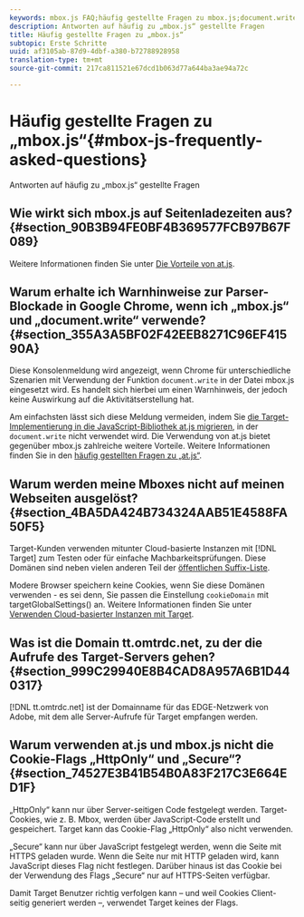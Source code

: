 ```yaml
---
keywords: mbox.js FAQ;häufig gestellte Fragen zu mbox.js;document.write;tt.omtrdc.net;Parser-Blockierung
description: Antworten auf häufig zu „mbox.js“ gestellte Fragen
title: Häufig gestellte Fragen zu „mbox.js“
subtopic: Erste Schritte
uuid: af3105ab-87d9-4dbf-a380-b72788928958
translation-type: tm+mt
source-git-commit: 217ca811521e67dcd1b063d77a644ba3ae94a72c

---
```



# Häufig gestellte Fragen zu „mbox.js“{#mbox-js-frequently-asked-questions}

Antworten auf häufig zu „mbox.js“ gestellte Fragen

## Wie wirkt sich mbox.js auf Seitenladezeiten aus? {#section_90B3B94FE0BF4B369577FCB97B67F089}

Weitere Informationen finden Sie unter [Die Vorteile von at.js](/help/c-implementing-target/c-implementing-target-for-client-side-web/t-mbox-download/c-target-atjs-implementation/target-atjs-implementation.md#benefits).

## Warum erhalte ich Warnhinweise zur Parser-Blockade in Google Chrome, wenn ich „mbox.js“ und „document.write“ verwende? {#section_355A3A5BF02F42EEB8271C96EF41590A}

Diese Konsolenmeldung wird angezeigt, wenn Chrome für unterschiedliche Szenarien mit Verwendung der Funktion `document.write` in der Datei mbox.js eingesetzt wird. Es handelt sich hierbei um einen Warnhinweis, der jedoch keine Auswirkung auf die Aktivitätserstellung hat.

Am einfachsten lässt sich diese Meldung vermeiden, indem Sie  [die Target-Implementierung in die JavaScript-Bibliothek at.js migrieren](../../../c-implementing-target/c-implementing-target-for-client-side-web/t-mbox-download/c-target-atjs-implementation/target-migrate-atjs.md#task_DE55DCE9AC2F49728395665DE1B1E6EA), in der `document.write` nicht verwendet wird. Die Verwendung von at.js bietet gegenüber mbox.js zahlreiche weitere Vorteile. Weitere Informationen finden Sie in den [häufig gestellten Fragen zu „at.js“](../../../c-implementing-target/c-implementing-target-for-client-side-web/c-target-atjs-faq/target-atjs-faq.md#concept_D6EFE8D84A06476DB5ABD494D7E8C769).

## Warum werden meine Mboxes nicht auf meinen Webseiten ausgelöst? {#section_4BA5DA424B734324AAB51E4588FA50F5}

Target-Kunden verwenden mitunter Cloud-basierte Instanzen mit [!DNL Target] zum Testen oder für einfache Machbarkeitsprüfungen. Diese Domänen sind neben vielen anderen Teil der [öffentlichen Suffix-Liste](https://publicsuffix.org/list/public_suffix_list.dat).

Modere Browser speichern keine Cookies, wenn Sie diese Domänen verwenden - es sei denn, Sie passen die Einstellung `cookieDomain` mit targetGlobalSettings() an. Weitere Informationen finden Sie unter [Verwenden Cloud-basierter Instanzen mit Target](../../../c-implementing-target/c-implementing-target-for-client-side-web/c-target-debugging-atjs/targeting-using-cloud-based-instances.md#concept_A2077766948F4EA081CE592D8998F566).

## Was ist die Domain tt.omtrdc.net, zu der die Aufrufe des Target-Servers gehen? {#section_999C29940E8B4CAD8A957A6B1D440317}

[!DNL tt.omtrdc.net] ist der Domainname für das EDGE-Netzwerk von Adobe, mit dem alle Server-Aufrufe für Target empfangen werden.

## Warum verwenden at.js und mbox.js nicht die Cookie-Flags „HttpOnly“ und „Secure“?{#section_74527E3B41B54B0A83F217C3E664ED1F}

„HttpOnly“ kann nur über Server-seitigen Code festgelegt werden. Target-Cookies, wie z. B. Mbox, werden über JavaScript-Code erstellt und gespeichert. Target kann das Cookie-Flag „HttpOnly“ also nicht verwenden.

„Secure“ kann nur über JavaScript festgelegt werden, wenn die Seite mit HTTPS geladen wurde. Wenn die Seite nur mit HTTP geladen wird, kann JavaScript dieses Flag nicht festlegen. Darüber hinaus ist das Cookie bei der Verwendung des Flags „Secure“ nur auf HTTPS-Seiten verfügbar.

Damit Target Benutzer richtig verfolgen kann – und weil Cookies Client-seitig generiert werden –, verwendet Target keines der Flags.
